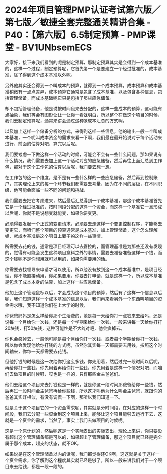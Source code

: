 # 2024年项目管理PMP认证考试第六版／第七版／敏捷全套完整通关精讲合集 - P40：【第六版】6.5制定预算 - PMP课堂 - BV1UNbsemECS

大家好，接下来我们看到的呢是制定预算，那制定预算其实是会得到一个成本基准的，这样一个过程，制定预算呢，它首先第一个是要建立一个经过批准的，成本基准，除了得到这个成本基准以外呢。

另外他其实还会得到一个叫成本的预算，就得到一个成本预算，成本预算和成本基准稍微有一点点差异，成本预算它通常是包含了成本基准，以及包含各种信息，包括管理储备，而成本基础呢它只是包括了那些应急储备。

却不包括管理储备，他是说按时间段来去分配的，这样一些成本的预算，这可能有点抽象，我们等会有图形让让一让你一看就明白，所以整个在做这个项目的时候，我们去制定预算呢，通常来讲会通过这种像成本汇总的方式啊。

以及加上这样一个储备分析的方式，来得到这样一些信息，他的输出一般一个叫成本基准，一个呢叫成本资金的需求来看一下啊，我们最在最开始说对于每个活动来进行，前面的估算对吧，算完以后呢。

我们要考虑一下做这样一个活动的时候，可能会不会有一些什么问题，那如果说有什么情况，我们需要去加上这一个活动对应的应急储备，然后再往上面汇总到工作包，那对于这个工作包的估算以后呢，我们要去想一想。

在工作包的这一个维度，是不是有一些什么样的一些应急储备，然后再到控制账户，其实理论上来的每一个环节我们都需要去考量，因为在不同的层级，在不同职级，他可能会面临一些不同的问题和挑战。

我们需要去把它考虑进来，然后最后汇总得到一个成本基准，那这个成本基准首先它是一个经过批准的，按时间段分配的这样一个资金，而这样一个基准它一旦形成以后呢，你就不是说想变就能变，如果你要变更。

必须得要发起一个正式的变更请求，必须要去走这样一个变更控制程序，才能够去变更它，而咱们整个项目的预算通常是成本基准，加上管理储备，这个怎么理解呢，就成本基准是这个项目上要干的这样一些事情。

所需要去花的钱，通常是项目经理可以去管控的，而管理基准是为那些还没有发现的，觉得有可能会发生这种项目意料之外的事情，需要去准备准备这样一个钱，而这个钱呢不是你想用就可以用的，如果你需要用的话。

你需要去找领导来申请才可以使用，所以他没有放到这一个成本基准中，是项目经理，你不能直接动用，你如果要用，你要去打申请，就是这样一个，所以成本基准是包含了成本本身的估算，加上这样一些应急储备。

他加上这个管理鼠标以后，才会成为这个项目的预算，然后有了这样一个信息以后呢，我们知道这样一个成本基准的信息以后，我们再来看另外一个东西叫项目的资金需求哦，我不知道你们在上大学的时候。

你爸爸妈妈是怎么样给你那个生活费的，她是每一天给你打一点钱来去给吗，还是说每一个月给你一次钱，还是每一个学期来给你一次钱，一般来讲每一天给你打打20块钱，打50块钱，这种可能性是不大的对吧，他会疯掉去。

你也会疯掉去，一般他可能是每个月给你打一次钱，或者每个学期给你打一次钱，所以你会发现他给你打钱的方式呢，虽然你其实每一天都需要去用钱，按照这个时间轴来，你每一天都需要去花钱。

但他打钱的时候是这一次给你打这么多钱，你先用着，然后过完一段时间以后呢，再给你打一些钱，你先用着再给你打一些钱，你先用着是这样一个情况对吧，而咱们去做项目的时候呀，哎也是一样的，只有那些金主爸爸们。

他们去给这个项目来去打钱也是一样的，就是你这一段时间那爸爸给你一些钱，然后再过一段时间金主爸爸再给你些钱，所以这才叫他为什么叫金主爸爸，就跟你的爸爸其实好相似，有没有调侃一下啊，那所以我们知道一下。

就是关于这个项目它的一个资金需求呢，其实就是分时间段，在对应的这样一个时间段，我们去分配一些资金到这个项目上来，能够让这个项目能够去运行下去，这就是一个资金的需求，当然了，事实上我们去做项目的时候呢。

这是一个原计划的，然后呢这是一个实际支出的实际支出，理论上来讲，你只要没有超出这个管理储备都是可以的，如果超出了管理储备，那这个项目就已经是完全属于那个成本，超支的状态，就不OK。

如果说是在这个管理储备以内的话呢，我们都觉得还OK啊，这这就是关于这样一个资金需求，你了解到这个程度其实就已经是够了，所以一般来讲我们对于一个项目来去给钱，都是一段一段的。

